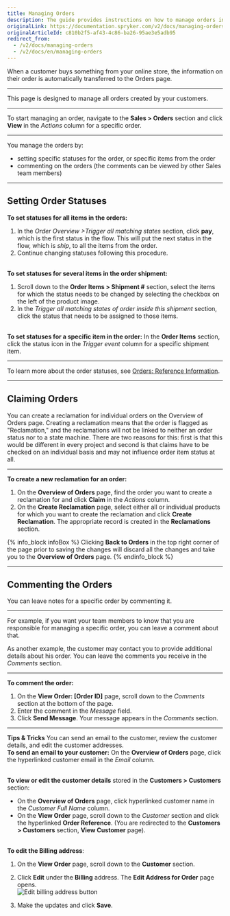 ```yaml
---
title: Managing Orders
description: The guide provides instructions on how to manage orders including setting statuses for the order, claiming and commenting on orders in the Back Office.
originalLink: https://documentation.spryker.com/v2/docs/managing-orders
originalArticleId: c810b2f5-af43-4c86-ba26-95ae3e5adb95
redirect_from:
  - /v2/docs/managing-orders
  - /v2/docs/en/managing-orders
---
```


When a customer buys something from your online store, the information on their order is automatically transferred to the Orders page. 
***
This page is designed to manage all orders created by your customers.
***
To start managing an order, navigate to the **Sales > Orders** section and click **View** in the _Actions_ column for a specific order.
***
You manage the orders by:
* setting specific statuses for the order, or specific items from the order 
* commenting on the orders (the comments can be viewed by other Sales team members)
***
## Setting Order Statuses 

**To set statuses for all items in the orders:**
1. In the *Order Overview >Trigger all matching states* section, click **pay**, which is the first status in the flow.
    This will put the next status in the flow, which is _ship_, to all the items from the order.
3. Continue changing statuses following this procedure.

</br>**To set statuses for several items in the order shipment:**
1. Scroll down to the **Order Items > Shipment #** section, select the items for which the status needs to be changed by selecting the checkbox on the left of the product image.
2. In the _Trigger all matching states of order inside this shipment_ section, click the status that needs to be assigned to those items.

</br>**To set statuses for a specific item in the order:**
In the **Order Items** section, click the status icon in the _Trigger event_ column for a specific shipment item.
***
To learn more about the order statuses, see [Orders: Reference Information](/docs/scos/user/back-office-user-guides/{{page.version}}/sales/orders/references/orders-reference-information.html).
***
## Claiming Orders
You can create a reclamation for individual orders on the Overview of Orders page. Creating a reclamation means that the order is flagged as "Reclamation," and the reclamations will not be linked to neither an order status nor to a state machine. There are two reasons for this: first is that this would be different in every project and second is that claims have to be checked on an individual basis and may not influence order item status at all.
***
**To create a new reclamation for an order:**
1. On the **Overview of Orders** page, find the order you want to create a reclamation for and click **Claim** in the _Actions_ column.
2. On the **Create Reclamation** page, select either all or individual products for which you want to create the reclamation and click **Create Reclamation**.
The appropriate record is created in the **Reclamations** section.

{% info_block infoBox %}
Clicking **Back to Orders** in the top right corner of the page prior to saving the changes will discard all the changes and take you to the **Overview of Orders** page.
{% endinfo_block %}
***
## Commenting the Orders
You can leave notes for a specific order by commenting it.
***
For example, if you want your team members to know that you are responsible for managing a specific order, you can leave a comment about that. 

As another example, the customer may contact you to provide additional details about his order. You can leave the comments you receive in the *Comments* section.
***
**To comment the order:**
1. On the **View Order: [Order ID]** page, scroll down to the *Comments* section at the bottom of the page.
2. Enter the comment in the *Message* field.
3. Click **Send Message**.
Your message appears in the *Comments* section.
***
**Tips & Tricks**
You can send an email to the customer, review the customer details, and edit the customer addresses.
</br>**To send an email to your customer:**
On the **Overview of Orders** page, click the hyperlinked customer email in the _Email_ column.

</br>**To view or edit the customer details** stored in the **Customers > Customers** section:

* On the **Overview of Orders** page, click hyperlinked customer name in the *Customer Full Name* column. 
* On the **View Order** page, scroll down to the *Customer* section and click the hyperlinked **Order Reference**. 
 (You are redirected to the **Customers > Customers** section, **View Customer** page).

</br>**To edit the Billing address**:
1. On the **View Order** page, scroll down to the **Customer** section.
2. Click **Edit** under the **Billing** address. The **Edit Address for Order** page opens.  
![Edit billing address button](https://spryker.s3.eu-central-1.amazonaws.com/docs/User+Guides/Back+Office+User+Guides/Sales/Managing+Orders/edit-billing-information.png) 

3. Make the updates and click **Save**.

<!-- Last review date: Sep 24, 2019- Yuliia Boiko -->
